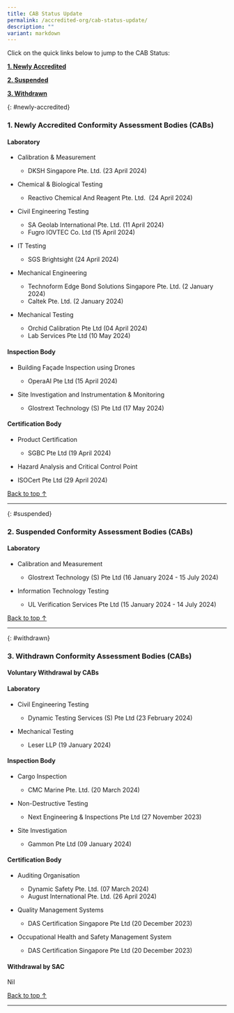 ```yaml
---
title: CAB Status Update
permalink: /accredited-org/cab-status-update/
description: ""
variant: markdown
---
```

Click on the quick links below to jump to the CAB Status:

**[1. Newly Accredited](#newly-accredited)**

**[2. Suspended](#suspended)**

**[3. Withdrawn](#withdrawn)**




{: #newly-accredited}
### 1. Newly Accredited Conformity Assessment Bodies (CABs) 
   

#### Laboratory


*  Calibration & Measurement
   * DKSH Singapore Pte. Ltd. (23 April 2024)

*  Chemical & Biological Testing
   * Reactivo Chemical And Reagent Pte. Ltd.  (24 April 2024)

*  Civil Engineering Testing
   * SA Geolab International Pte. Ltd. (11 April 2024)
   * Fugro IOVTEC Co. Ltd (15 April 2024)

*  IT Testing
   * SGS Brightsight (24 April 2024)

*  Mechanical Engineering
   * Technoform Edge Bond Solutions Singapore Pte. Ltd. (2 January 2024)
   * Caltek Pte. Ltd. (2 January 2024)

*  Mechanical Testing
   * Orchid Calibration Pte Ltd (04 April 2024)
   * Lab Services Pte Ltd (10 May 2024)



#### Inspection Body


*  Building Façade Inspection using Drones
   * OperaAI Pte Ltd (15 April 2024)

*  Site Investigation and Instrumentation & Monitoring
   * Glostrext Technology (S) Pte Ltd (17 May 2024)



#### Certification Body


*  Product Certification
   * SGBC Pte Ltd (19 April 2024)
 
*  Hazard Analysis and Critical Control Point
  * ISOCert Pte Ltd (29 April 2024)



[Back to top ↑](#top)

---

{: #suspended}
### 2. Suspended Conformity Assessment Bodies (CABs)



#### Laboratory


* Calibration and Measurement 
    * Glostrext Technology (S) Pte Ltd  (16 January 2024 - 15 July 2024)


* Information Technology Testing
   * UL Verification Services Pte Ltd (15 January 2024 - 14 July 2024)

  	 
  

[Back to top ↑](#top)

---

{: #withdrawn}
### 3. Withdrawn Conformity Assessment Bodies (CABs)


#### **Voluntary Withdrawal by CABs**



#### Laboratory

* Civil Engineering Testing
  * Dynamic Testing Services (S) Pte Ltd (23 February 2024)

* Mechanical Testing
  *  Leser LLP (19 January 2024)


#### Inspection Body

* Cargo Inspection
  * CMC Marine Pte. Ltd. (20 March 2024)

* Non-Destructive Testing
  * Next Engineering & Inspections Pte Ltd (27 November 2023)

* Site Investigation
  *  Gammon Pte Ltd (09 January 2024)


#### Certification Body

* Auditing Organisation
  * Dynamic Safety Pte. Ltd. (07 March 2024)
  * August International Pte. Ltd. (26 April 2024)

* Quality Management Systems
  * DAS Certification Singapore Pte Ltd (20 December 2023)

* Occupational Health and Safety Management System
  * DAS Certification Singapore Pte Ltd (20 December 2023)


#### **Withdrawal by SAC**

Nil



[Back to top ↑](#top)






---